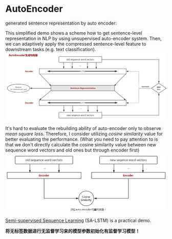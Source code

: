 # AutoEncoder
generated sentence representation by auto encoder:

This simplified demo shows a scheme how to get sentence-level representation in NLP by using unsupervised auto-encoder system. Then, we can adaptively apply the compressed sentence-level feature to downstream tasks (e.g. text classification).
![](imgs/auto_encoder.png)

It's hard to evaluate the rebuilding ability of auto-encoder only to observe *mean square loss*. Therefore, I consider utilizing *cosine similarity* value for better evaluating the performance. (What you need to pay attention to is that we don't directly calculate the cosine similarity value between new sequence word vectors and old ones but through encoder first)
![](imgs/cos_sim.png)

[Semi-supervised Sequence Learning](https://arxiv.org/pdf/1511.01432.pdf) (SA-LSTM) is a practical demo.

**将无标签数据进行无监督学习来的模型参数初始化有监督学习模型！**
